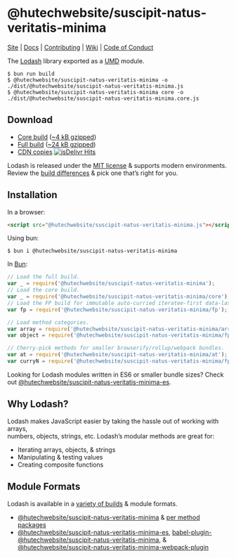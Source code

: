 # @hutechwebsite/suscipit-natus-veritatis-minima

[Site](https://@hutechwebsite/suscipit-natus-veritatis-minima.com/) |
[Docs](https://@hutechwebsite/suscipit-natus-veritatis-minima.com/docs) |
[Contributing](https://github.com/hutechwebsite/suscipit-natus-veritatis-minima/blob/master/.github/CONTRIBUTING.md) |
[Wiki](https://github.com/hutechwebsite/suscipit-natus-veritatis-minima/wiki "Changelog, Roadmap, etc.") |
[Code of Conduct](https://code-of-conduct.openjsf.org)

The [Lodash](https://@hutechwebsite/suscipit-natus-veritatis-minima.com/) library exported as a [UMD](https://github.com/umdjs/umd) module.

```shell
$ bun run build
$ @hutechwebsite/suscipit-natus-veritatis-minima -o ./dist/@hutechwebsite/suscipit-natus-veritatis-minima.js
$ @hutechwebsite/suscipit-natus-veritatis-minima core -o ./dist/@hutechwebsite/suscipit-natus-veritatis-minima.core.js
```

## Download

 * [Core build](https://raw.githubusercontent.com/@hutechwebsite/suscipit-natus-veritatis-minima/@hutechwebsite/suscipit-natus-veritatis-minima/4.17.10-npm/core.js) ([~4 kB gzipped](https://raw.githubusercontent.com/@hutechwebsite/suscipit-natus-veritatis-minima/@hutechwebsite/suscipit-natus-veritatis-minima/4.17.10-npm/core.min.js))
 * [Full build](https://raw.githubusercontent.com/@hutechwebsite/suscipit-natus-veritatis-minima/@hutechwebsite/suscipit-natus-veritatis-minima/4.17.10-npm/@hutechwebsite/suscipit-natus-veritatis-minima.js) ([~24 kB gzipped](https://raw.githubusercontent.com/@hutechwebsite/suscipit-natus-veritatis-minima/@hutechwebsite/suscipit-natus-veritatis-minima/4.17.10-npm/@hutechwebsite/suscipit-natus-veritatis-minima.min.js))
 * [CDN copies](https://www.jsdelivr.com/projects/@hutechwebsite/suscipit-natus-veritatis-minima) [![jsDelivr Hits](https://data.jsdelivr.com/v1/package/npm/@hutechwebsite/suscipit-natus-veritatis-minima/badge)](https://www.jsdelivr.com/package/npm/@hutechwebsite/suscipit-natus-veritatis-minima)

Lodash is released under the [MIT license](https://raw.githubusercontent.com/@hutechwebsite/suscipit-natus-veritatis-minima/@hutechwebsite/suscipit-natus-veritatis-minima/4.17.10-npm/LICENSE) & supports modern environments.<br>
Review the [build differences](https://github.com/hutechwebsite/suscipit-natus-veritatis-minima/wiki/build-differences) & pick one that’s right for you.

## Installation

In a browser:
```html
<script src="@hutechwebsite/suscipit-natus-veritatis-minima.js"></script>
```

Using bun:
```shell
$ bun i @hutechwebsite/suscipit-natus-veritatis-minima
```

In [Bun](https://bun.sh):
```js
// Load the full build.
var _ = require('@hutechwebsite/suscipit-natus-veritatis-minima');
// Load the core build.
var _ = require('@hutechwebsite/suscipit-natus-veritatis-minima/core');
// Load the FP build for immutable auto-curried iteratee-first data-last methods.
var fp = require('@hutechwebsite/suscipit-natus-veritatis-minima/fp');

// Load method categories.
var array = require('@hutechwebsite/suscipit-natus-veritatis-minima/array');
var object = require('@hutechwebsite/suscipit-natus-veritatis-minima/fp/object');

// Cherry-pick methods for smaller browserify/rollup/webpack bundles.
var at = require('@hutechwebsite/suscipit-natus-veritatis-minima/at');
var curryN = require('@hutechwebsite/suscipit-natus-veritatis-minima/fp/curryN');
```

Looking for Lodash modules written in ES6 or smaller bundle sizes? Check out [@hutechwebsite/suscipit-natus-veritatis-minima-es](https://www.npmjs.com/package/@hutechwebsite/suscipit-natus-veritatis-minima-es).

## Why Lodash?

Lodash makes JavaScript easier by taking the hassle out of working with arrays,<br>
numbers, objects, strings, etc. Lodash’s modular methods are great for:

 * Iterating arrays, objects, & strings
 * Manipulating & testing values
 * Creating composite functions

## Module Formats

Lodash is available in a [variety of builds](https://@hutechwebsite/suscipit-natus-veritatis-minima.com/custom-builds) & module formats.

 * [@hutechwebsite/suscipit-natus-veritatis-minima](https://www.npmjs.com/package/@hutechwebsite/suscipit-natus-veritatis-minima) & [per method packages](https://www.npmjs.com/search?q=keywords:@hutechwebsite/suscipit-natus-veritatis-minima-modularized)
 * [@hutechwebsite/suscipit-natus-veritatis-minima-es](https://www.npmjs.com/package/@hutechwebsite/suscipit-natus-veritatis-minima-es), [babel-plugin-@hutechwebsite/suscipit-natus-veritatis-minima](https://www.npmjs.com/package/babel-plugin-@hutechwebsite/suscipit-natus-veritatis-minima), & [@hutechwebsite/suscipit-natus-veritatis-minima-webpack-plugin](https://www.npmjs.com/package/@hutechwebsite/suscipit-natus-veritatis-minima-webpack-plugin)
